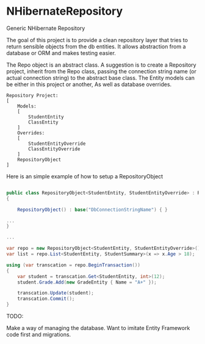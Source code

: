 # NHibernateRepository
Generic NHibernate Repository

The goal of this project is to provide a clean repository layer that tries to return sensible objects from the db entities.  It allows abstraction from a database or ORM and makes testing easier.

The Repo object is an abstract class.  A suggestion is to create a Repository project, inherit from the Repo class, passing the connection string name (or actual connection string) to the abstract base class.  The Entity models can be either in this project or another, As well as database overrides.

```
Repository Project:
[
	Models:
	[
		StudentEntity
		ClassEntity
	]
	Overrides:
	[
		StudentEntityOverride
		ClassEntityOverride
	]
	RepositoryObject
]
```

Here is an simple example of how to setup a RepositoryObject

```c#

public class RepositoryObject<StudentEntity, StudentEntityOverride> : Repo<StudentEntity, StudentEntityOverride>()
{

	RepositoryObject() : base("DbConnectionStringName") { }

...
}

...

var repo = new RepositoryObject<StudentEntity, StudentEntityOverride>();
var list = repo.List<StudentEntity, StudentSummary>(x => x.Age > 18);

using (var transcation = repo.BeginTransaction())
{
    var student = transcation.Get<StudentEntity, int>(12);
    student.Grade.Add(new GradeEntity { Name = "A+" });

    transcation.Update(student);
    transcation.Commit();
}
```


TODO:

Make a way of managing the database.  Want to imitate Entity Framework code first and migrations.
